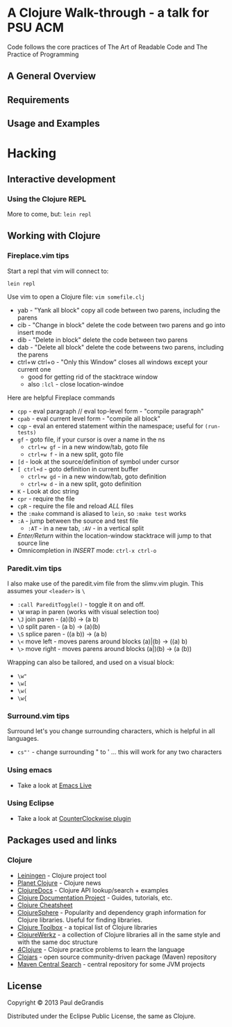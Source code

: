 A Clojure Walk-through - a talk for PSU ACM
============================================
Code follows the core practices of The Art of Readable Code and The Practice of Programming


A General Overview
-------------------


Requirements
------------


Usage and Examples
------------------


Hacking
=======

Interactive development
------------------------

### Using the Clojure REPL

More to come, but: `lein repl`

Working with Clojure
--------------------
### Fireplace.vim tips

Start a repl that vim will connect to:

    lein repl

Use vim to open a Clojure file: `vim somefile.clj`

 * yab - "Yank all block" copy all code between two parens, including the parens
 * cib - "Change in block" delete the code between two parens and go into insert mode
 * dib - "Delete in block" delete the code between two parens
 * dab - "Delete all block" delete the code betweens two parens, including the parens
 * ctrl+w ctrl+o - "Only this Window" closes all windows except your current one
   * good for getting rid of the stacktrace window
   * also `:lcl` - close location-windoe

Here are helpful Fireplace commands

 * `cpp` - eval paragraph // eval top-level form - "compile paragraph"
 * `cpab` - eval current level form - "compile all block"
 * `cqp` - eval an entered statement within the namespace; useful for `(run-tests)`
 * `gf`  - goto file, if your cursor is over a name in the ns
   * `ctrl+w gf` - in a new window/tab, goto file
   * `ctrl+w f` - in a new split, goto file
 * `[d`  - look at the source/definition of symbol under cursor
 * `[ ctrl+d`  - goto definition in current buffer
   * `ctrl+w gd` - in a new window/tab, goto definition
   * `ctrl+w d` - in a new split, goto definition
 * `K`   - Look at doc string
 * `cpr` - require the file
 * `cpR` - require the file and reload *ALL* files
 * the `:make` command is aliased to `lein`, so `:make test` works
 * `:A` - jump between the source and test file
   * `:AT` - in a new tab, `:AV` - in a vertical split
 * *Enter/Return* within the location-window stacktrace will jump to that source line
 * Omnicompletion in *INSERT* mode: `ctrl-x ctrl-o`

### Paredit.vim tips

I also make use of the paredit.vim file from the slimv.vim plugin. This assumes your `<leader>` is `\`

 * `:call PareditToggle()` - toggle it on and off.
 * `\W` wrap in paren (works with visual selection too)
 * `\J` join paren - (a)(b) -> (a b)
 * `\O` split paren - (a b) -> (a)(b)
 * `\S` splice paren - ((a b)) -> (a b)
 * `\<` move left - moves parens around blocks (a)|(b) -> ((a) b)
 * `\>` move right - moves parens around blocks (a|)(b) -> (a (b))

Wrapping can also be tailored, and used on a visual block:

 * `\w"`
 * `\w[`
 * `\w(`
 * `\w{`

### Surround.vim tips

Surround let's you change surrounding characters, which is helpful in all languages.

 * `cs"'` - change surrounding " to '  ... this will work for any two characters


### Using emacs

 * Take a look at [Emacs Live](https://github.com/overtone/emacs-live)


### Using Eclipse

 * Take a look at [CounterClockwise plugin](http://code.google.com/p/counterclockwise/)


Packages used and links
-----------------------

### Clojure

 * [Leiningen](https://github.com/technomancy/leiningen) - Clojure project tool
 * [Planet Clojure](http://clojure.in/) - Clojure news
 * [ClojureDocs](http://clojuredocs.org/quickref/Clojure%20Core) - Clojure API lookup/search + examples
 * [Clojure Documentation Project](http://clojure-doc.org/) - Guides, tutorials, etc.
 * [Clojure Cheatsheet](http://jafingerhut.github.io/cheatsheet-clj-1.3/cheatsheet-tiptip-cdocs-summary.html)
 * [ClojureSphere](http://www.clojuresphere.com/) - Popularity and dependency graph information for Clojure libraries.  Useful for finding libraries.
 * [Clojure Toolbox](http://www.clojure-toolbox.com/) - a topical list of Clojure libraries
 * [ClojureWerkz](http://clojurewerkz.org/) - a collection of Clojure libraries all in the same style and with the same doc structure
 * [4Clojure](http://www.4clojure.com/problems) - Clojure practice problems to learn the language
 * [Clojars](https://clojars.org/) - open source community-driven package (Maven) repository
 * [Maven Central Search](http://search.maven.org/) - central repository for some JVM projects

License
-------
Copyright © 2013 Paul deGrandis

Distributed under the Eclipse Public License, the same as Clojure.

